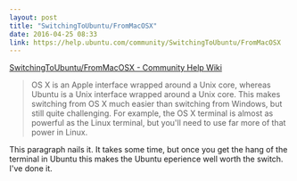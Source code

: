 ```yaml
---
layout: post
title: "SwitchingToUbuntu/FromMacOSX"
date: 2016-04-25 08:33
link: https://help.ubuntu.com/community/SwitchingToUbuntu/FromMacOSX
---
```


 [SwitchingToUbuntu/FromMacOSX - Community Help Wiki](https://help.ubuntu.com/community/SwitchingToUbuntu/FromMacOSX)


> OS X is an Apple interface wrapped around a Unix core, whereas Ubuntu is a Unix interface wrapped around a Unix core. This makes switching from OS X much easier than switching from Windows, but still quite challenging. For example, the OS X terminal is almost as powerful as the Linux terminal, but you'll need to use far more of that power in Linux.

This paragraph nails it. It takes some time, but once you get the hang of the terminal in Ubuntu this makes the Ubuntu eperience well worth the switch. I've done it. 